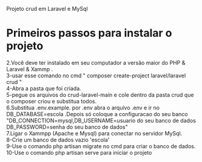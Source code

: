  

Projeto crud em Laravel e MySql
<h1/>Primeiros passos para instalar o projeto <br/></h1>


2.Você deve ter instalado em seu computador a versão maior do PHP & Laravel & Xammp .<br/>
3-usar esse comando no cmd " composer create-project laravel/laravel crud "<br/>
4-Abra a pasta que foi criada.<br/>
5-pegue os arquivos do crud-laravel-main e cole dentro da pasta crud que o composer criou e substitua todos.<br/>
6.Substitua .env.example. por .env abra o arquivo .env e ir no DB_DATABASE=escola .Depois só coloque a configuracao do seu banco "DB_CONNECTION=mysql,DB_USERNAME=usuario do seu banco de dados
DB_PASSWORD=senha do seu banco de dados" <br/>
7.Ligar o Xammpp (Apache e Mysql) para conectar no servidor MySql.<br/>
8-Crie um banco de dados vazio 'escola' <br/>
9-Use o comando php artisan migrate no cmd para criar o banco de dados.<br/>
10-Use o comando php artisan serve para iniciar o projeto <br/>

 
